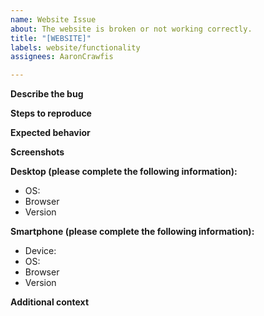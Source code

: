 ```yaml
---
name: Website Issue
about: The website is broken or not working correctly.
title: "[WEBSITE]"
labels: website/functionality
assignees: AaronCrawfis

---
```


**Describe the bug**
<!--A clear and concise description of what the bug is.-->

**Steps to reproduce**
<!--
Steps to reproduce the behavior:
1. Go to '...'
2. Click on '....'
3. Scroll down to '....'
4. See error
-->

**Expected behavior**
<!--A clear and concise description of what you expected to happen.-->

**Screenshots**
<!--If applicable, add screenshots to help explain your problem.-->

**Desktop (please complete the following information):**
 - OS: <!--[e.g. iOS]-->
 - Browser <!--[e.g. chrome, safari]-->
 - Version <!--[e.g. 22]-->

**Smartphone (please complete the following information):**
 - Device: <!--[e.g. iPhone6]-->
 - OS: <!--[e.g. iOS8.1]-->
 - Browser <!--[e.g. stock browser, safari]-->
 - Version <!--[e.g. 22]-->

**Additional context**
<!--Add any other context about the problem here-->
